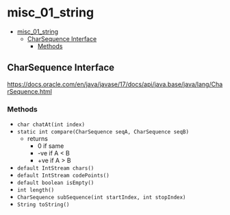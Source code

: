 # misc_01_string

<!-- TOC -->
* [misc_01_string](#misc_01_string)
  * [CharSequence Interface](#charsequence-interface)
    * [Methods](#methods)
<!-- TOC -->

## CharSequence Interface
https://docs.oracle.com/en/java/javase/17/docs/api/java.base/java/lang/CharSequence.html

### Methods
- `char chatAt(int index)`
- `static int compare(CharSequence seqA, CharSequence seqB)` 
  - returns 
    - 0 if same
    - -ve if A < B
    - +ve if A > B
- `default IntStream chars()`
- `default IntStream codePoints()`
- `default boolean isEmpty()`
- `int length()`
- `CharSequence subSequence(int startIndex, int stopIndex)`
- `String toString()`